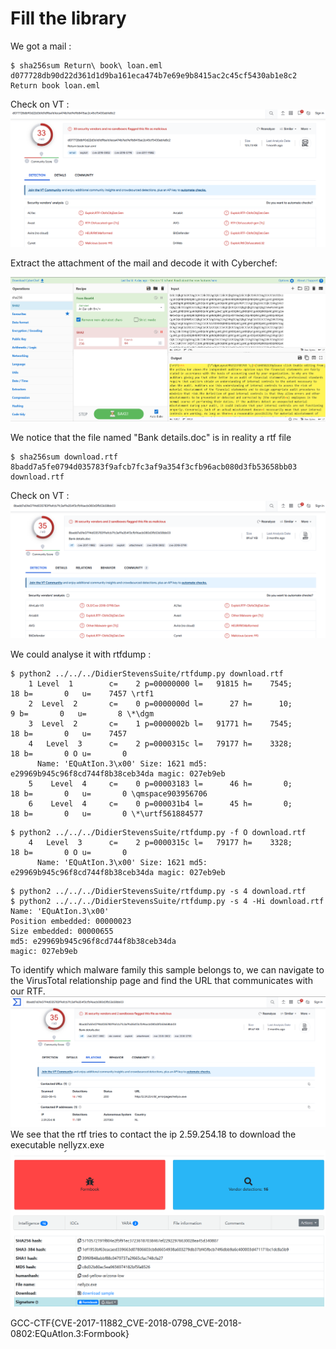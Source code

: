 # Fill the library

We got a mail :

```
$ sha256sum Return\ book\ loan.eml
d077728db90d22d361d1d9ba161eca474b7e69e9b8415ac2c45cf5430ab1e8c2  Return book loan.eml
```

Check on VT :
![alt text](image.png)

Extract the attachment of the mail and decode it with Cyberchef:

![alt text](image-1.png)

We notice that the file named "Bank details.doc" is in reality a rtf file 

```
$ sha256sum download.rtf
8badd7a5fe0794d035783f9afcb7fc3af9a354f3cfb96acb080d3fb53658bb03  download.rtf
```

Check on VT :
![alt text](image-2.png)

We could analyse it with rtfdump :
```
$ python2 ../../../DidierStevensSuite/rtfdump.py download.rtf
    1 Level  1        c=    2 p=00000000 l=   91815 h=    7545;      18 b=       0   u=    7457 \rtf1
    2  Level  2       c=    0 p=0000000d l=      27 h=      10;       9 b=       0   u=       8 \*\dgm
    3  Level  2       c=    1 p=0000002b l=   91771 h=    7545;      18 b=       0   u=    7457
    4   Level  3      c=    2 p=0000315c l=   79177 h=    3328;      18 b=       0 O u=       0
      Name: 'EQuAtIon.3\x00' Size: 1621 md5: e29969b945c96f8cd744f8b38ceb34da magic: 027eb9eb
    5    Level  4     c=    0 p=00003183 l=      46 h=       0;      18 b=       0   u=       0 \qmspace903956706
    6    Level  4     c=    0 p=000031b4 l=      45 h=       0;      18 b=       0   u=       0 \*\urtf561884577
```

```
$ python2 ../../../DidierStevensSuite/rtfdump.py -f O download.rtf
    4   Level  3      c=    2 p=0000315c l=   79177 h=    3328;      18 b=       0 O u=       0
      Name: 'EQuAtIon.3\x00' Size: 1621 md5: e29969b945c96f8cd744f8b38ceb34da magic: 027eb9eb
```

```
$ python2 ../../../DidierStevensSuite/rtfdump.py -s 4 download.rtf
$ python2 ../../../DidierStevensSuite/rtfdump.py -s 4 -Hi download.rtf
Name: 'EQuAtIon.3\x00'
Position embedded: 00000023
Size embedded: 00000655
md5: e29969b945c96f8cd744f8b38ceb34da
magic: 027eb9eb
```

To identify which malware family this sample belongs to, we can navigate to the VirusTotal relationship page and find the URL that communicates with our RTF.
![alt text](image-3.png)
We see that the rtf tries to contact the ip 2.59.254.18 to download the executable nellyzx.exe
![alt text](image-4.png)

GCC-CTF{CVE-2017-11882_CVE-2018-0798_CVE-2018-0802:EQuAtIon.3:Formbook}